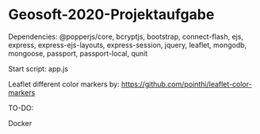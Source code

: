 # Geosoft-2020-Projektaufgabe

Dependencies:
@popperjs/core, bcryptjs, bootstrap, connect-flash, ejs, express, express-ejs-layouts, express-session, jquery, leaflet, mongodb, mongoose, passport, passport-local, qunit 

Start script: 
app.js

Leaflet different color markers by: https://github.com/pointhi/leaflet-color-markers


TO-DO:

Docker

